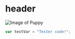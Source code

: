 # header
![Image of Puppy](https://th.bing.com/th/id/OIP.eIEz73xZoLmYwqTF92FciwHaEw?rs=1&pid=ImgDetMain)
``` javascript
var testVar = "Tester code!";
```
